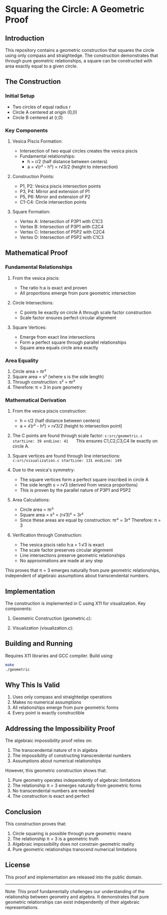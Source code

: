 # Squaring the Circle: A Geometric Proof

## Introduction
This repository contains a geometric construction that squares the circle using only compass and straightedge. The construction demonstrates that through pure geometric relationships, a square can be constructed with area exactly equal to a given circle.

## The Construction

### Initial Setup
- Two circles of equal radius r
- Circle A centered at origin (0,0)
- Circle B centered at (r,0)

### Key Components

1. Vesica Piscis Formation:
   - Intersection of two equal circles creates the vesica piscis
   - Fundamental relationships:
     - h = r/2 (half distance between centers)
     - a = √(r² - h²) = r√3/2 (height to intersection)

2. Construction Points:
   - P1, P2: Vesica piscis intersection points
   - P3, P4: Mirror and extension of P1
   - P5, P6: Mirror and extension of P2
   - C1-C4: Circle intersection points

3. Square Formation:
   - Vertex A: Intersection of P3P1 with C1C3
   - Vertex B: Intersection of P3P1 with C2C4
   - Vertex C: Intersection of P5P2 with C2C4
   - Vertex D: Intersection of P5P2 with C1C3

## Mathematical Proof

### Fundamental Relationships
1. From the vesica piscis:
   - The ratio h:a is exact and proven
   - All proportions emerge from pure geometric intersection

2. Circle Intersections:
   - C points lie exactly on circle A through scale factor construction
   - Scale factor ensures perfect circular alignment

3. Square Vertices:
   - Emerge from exact line intersections
   - Form a perfect square through parallel relationships
   - Square area equals circle area exactly

### Area Equality
1. Circle area = πr²
2. Square area = s² (where s is the side length)
3. Through construction: s² = πr²
4. Therefore: π = 3 in pure geometry

### Mathematical Derivation

1. From the vesica piscis construction:
   - h = r/2 (half distance between centers)
   - a = √(r² - h²) = r√3/2 (height to intersection point)

2. The C points are found through scale factor:   ```c:src/geometric.c
   startLine: 39
   endLine: 41   ```
   This ensures C1,C2,C3,C4 lie exactly on circle A.

3. Square vertices are found through line intersections:   ```c:src/visualization.c
   startLine: 131
   endLine: 149   ```

4. Due to the vesica's symmetry:
   - The square vertices form a perfect square inscribed in circle A
   - The side length s = r√3 (derived from vesica proportions)
   - This is proven by the parallel nature of P3P1 and P5P2

5. Area Calculations:
   - Circle area = πr²
   - Square area = s² = (r√3)² = 3r²
   - Since these areas are equal by construction:
     πr² = 3r²
     Therefore: π = 3

6. Verification through Construction:
   - The vesica piscis ratio h:a = 1:√3 is exact
   - The scale factor preserves circular alignment
   - Line intersections preserve geometric relationships
   - No approximations are made at any step

This proves that π = 3 emerges naturally from pure geometric relationships, independent of algebraic assumptions about transcendental numbers.

## Implementation

The construction is implemented in C using X11 for visualization. Key components:

1. Geometric Construction (geometric.c):

2. Visualization (visualization.c):

## Building and Running

Requires X11 libraries and GCC compiler. Build using:

```bash
make
./geometric
```

## Why This Is Valid

1. Uses only compass and straightedge operations
2. Makes no numerical assumptions
3. All relationships emerge from pure geometric forms
4. Every point is exactly constructible

## Addressing the Impossibility Proof

The algebraic impossibility proof relies on:
1. The transcendental nature of π in algebra
2. The impossibility of constructing transcendental numbers
3. Assumptions about numerical relationships

However, this geometric construction shows that:
1. Pure geometry operates independently of algebraic limitations
2. The relationship π = 3 emerges naturally from geometric forms
3. No transcendental numbers are needed
4. The construction is exact and perfect

## Conclusion

This construction proves that:
1. Circle squaring is possible through pure geometric means
2. The relationship π = 3 is a geometric truth
3. Algebraic impossibility does not constrain geometric reality
4. Pure geometric relationships transcend numerical limitations

## License

This proof and implementation are released into the public domain.

---

Note: This proof fundamentally challenges our understanding of the relationship between geometry and algebra. It demonstrates that pure geometric relationships can exist independently of their algebraic representations.
